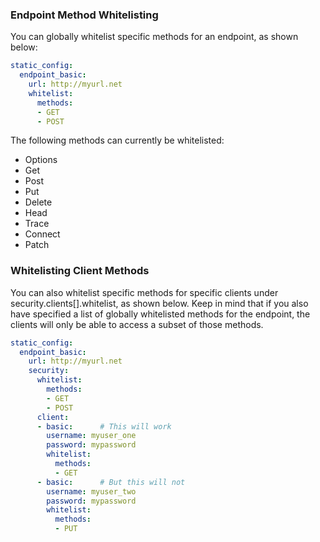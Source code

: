### Endpoint Method Whitelisting

You can globally whitelist specific methods for an endpoint, as shown below:

```yaml
static_config:
  endpoint_basic:
    url: http://myurl.net
    whitelist:
      methods:
      - GET
      - POST
```

The following methods can currently be whitelisted:

- Options
- Get
- Post
- Put
- Delete
- Head
- Trace
- Connect
- Patch


### Whitelisting Client Methods

You can also whitelist specific methods for specific clients under security.clients[].whitelist, as shown below. Keep in mind that if you also have specified a list of globally whitelisted methods for the endpoint, the clients will only be able to access a subset of those methods.

```yaml
static_config:
  endpoint_basic:
    url: http://myurl.net
    security:
      whitelist:
        methods:
        - GET
        - POST
      client:
      - basic:      # This will work
        username: myuser_one
        password: mypassword
        whitelist:
          methods:
          - GET
      - basic:      # But this will not
        username: myuser_two
        password: mypassword
        whitelist:
          methods:
          - PUT
```

